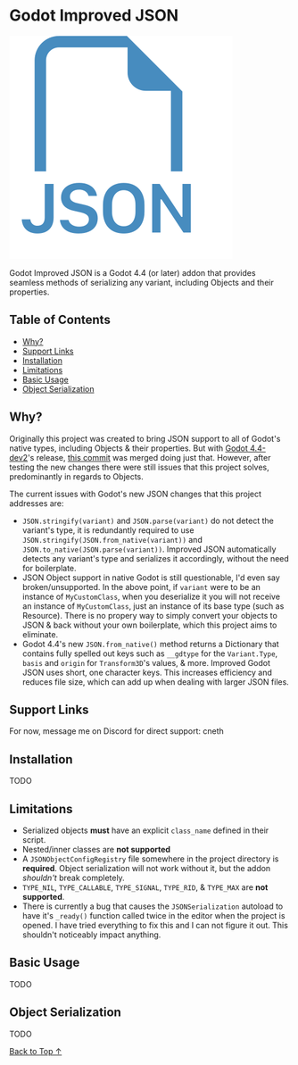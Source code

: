 # Godot Improved JSON

![Godot-JSON Icon](icon.svg)

Godot Improved JSON is a Godot 4.4 (or later) addon that provides seamless methods of serializing any variant, including Objects and their properties.

## Table of Contents
- [Why?](#Why)
- [Support Links](#Support-Links)
- [Installation](#Installation)
- [Limitations](#Limitations)
- [Basic Usage](#Basic-Usage)
- [Object Serialization](#Object-Serialization)

## Why?
Originally this project was created to bring JSON support to all of Godot's native types, including Objects & their properties. But with [Godot 4.4-dev2](https://godotengine.org/article/dev-snapshot-godot-4-4-dev-2/)'s release, [this commit](https://github.com/godotengine/godot/pull/92656) was merged doing just that. However, after testing the new changes there were still issues that this project solves, predominantly in regards to Objects.

The current issues with Godot's new JSON changes that this project addresses are:
- `JSON.stringify(variant)` and `JSON.parse(variant)` do not detect the variant's type, it is redundantly required to use `JSON.stringify(JSON.from_native(variant))` and `JSON.to_native(JSON.parse(variant))`. Improved JSON automatically detects any variant's type and serializes it accordingly, without the need for boilerplate.
- JSON Object support in native Godot is still questionable, I'd even say broken/unsupported. In the above point, if `variant` were to be an instance of `MyCustomClass`, when you deserialize it you will not receive an instance of `MyCustomClass`, just an instance of its base type (such as Resource). There is no propery way to simply convert your objects to JSON & back without your own boilerplate, which this project aims to eliminate.
- Godot 4.4's new `JSON.from_native()` method returns a Dictionary that contains fully spelled out keys such as `__gdtype` for the `Variant.Type`, `basis` and `origin` for `Transform3D`'s values, & more. Improved Godot JSON uses short, one character keys. This increases efficiency and reduces file size, which can add up when dealing with larger JSON files.

## Support Links
For now, message me on Discord for direct support: cneth

## Installation
TODO

## Limitations
- Serialized objects **must** have an explicit `class_name` defined in their script.
- Nested/inner classes are **not supported**
- A `JSONObjectConfigRegistry` file somewhere in the project directory is **required**. Object serialization will not work without it, but the addon *shouldn't* break completely.
- `TYPE_NIL`, `TYPE_CALLABLE`, `TYPE_SIGNAL`, `TYPE_RID`, & `TYPE_MAX`  are **not supported**.
- There is currently a bug that causes the `JSONSerialization` autoload to have it's `_ready()` function called twice in the editor when the project is opened. I have tried everything to fix this and I can not figure it out. This shouldn't noticeably impact anything.

## Basic Usage
TODO

## Object Serialization
TODO


[Back to Top ↑](#Godot-Improved-JSON)